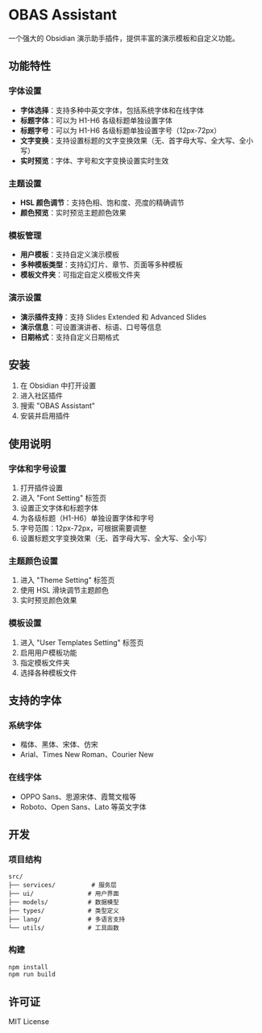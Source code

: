 # OBAS Assistant

一个强大的 Obsidian 演示助手插件，提供丰富的演示模板和自定义功能。

## 功能特性

### 字体设置

-   **字体选择**：支持多种中英文字体，包括系统字体和在线字体
-   **标题字体**：可以为 H1-H6 各级标题单独设置字体
-   **标题字号**：可以为 H1-H6 各级标题单独设置字号（12px-72px）
-   **文字变换**：支持设置标题的文字变换效果（无、首字母大写、全大写、全小写）
-   **实时预览**：字体、字号和文字变换设置实时生效

### 主题设置

-   **HSL 颜色调节**：支持色相、饱和度、亮度的精确调节
-   **颜色预览**：实时预览主题颜色效果

### 模板管理

-   **用户模板**：支持自定义演示模板
-   **多种模板类型**：支持幻灯片、章节、页面等多种模板
-   **模板文件夹**：可指定自定义模板文件夹

### 演示设置

-   **演示插件支持**：支持 Slides Extended 和 Advanced Slides
-   **演示信息**：可设置演讲者、标语、口号等信息
-   **日期格式**：支持自定义日期格式

## 安装

1. 在 Obsidian 中打开设置
2. 进入社区插件
3. 搜索 "OBAS Assistant"
4. 安装并启用插件

## 使用说明

### 字体和字号设置

1. 打开插件设置
2. 进入 "Font Setting" 标签页
3. 设置正文字体和标题字体
4. 为各级标题（H1-H6）单独设置字体和字号
5. 字号范围：12px-72px，可根据需要调整
6. 设置标题文字变换效果（无、首字母大写、全大写、全小写）

### 主题颜色设置

1. 进入 "Theme Setting" 标签页
2. 使用 HSL 滑块调节主题颜色
3. 实时预览颜色效果

### 模板设置

1. 进入 "User Templates Setting" 标签页
2. 启用用户模板功能
3. 指定模板文件夹
4. 选择各种模板文件

## 支持的字体

### 系统字体

-   楷体、黑体、宋体、仿宋
-   Arial、Times New Roman、Courier New

### 在线字体

-   OPPO Sans、思源宋体、霞鹜文楷等
-   Roboto、Open Sans、Lato 等英文字体

## 开发

### 项目结构

```
src/
├── services/          # 服务层
├── ui/               # 用户界面
├── models/           # 数据模型
├── types/            # 类型定义
├── lang/             # 多语言支持
└── utils/            # 工具函数
```

### 构建

```bash
npm install
npm run build
```

## 许可证

MIT License
